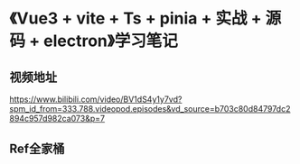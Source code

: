 # 《Vue3 + vite + Ts + pinia + 实战 + 源码 + electron》学习笔记

## 视频地址

https://www.bilibili.com/video/BV1dS4y1y7vd?spm_id_from=333.788.videopod.episodes&vd_source=b703c80d84797dc2894c957d982ca073&p=7

## Ref全家桶
